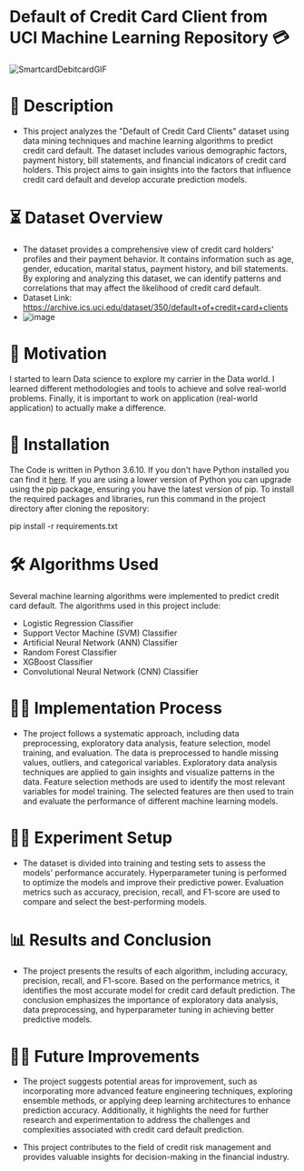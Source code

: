 # Default of Credit Card Client from UCI Machine Learning Repository 💳
![SmartcardDebitcardGIF](https://github.com/Sanju-Kumar-Giri/Default-of-Credit-Card-Client-/assets/77228006/ae68683a-83d3-4478-a4ee-a18901618f4e)

# 📝 Description 
* This project analyzes the "Default of Credit Card Clients" dataset using data mining techniques and machine learning algorithms to predict credit card default. The dataset includes various demographic factors, payment history, bill statements, and financial indicators of credit card holders. This project aims to gain insights into the factors that influence credit card default and develop accurate prediction models.

# ⏳ Dataset Overview
* The dataset provides a comprehensive view of credit card holders' profiles and their payment behavior. It contains information such as age, gender, education, marital status, payment history, and bill statements. By exploring and analyzing this dataset, we can identify patterns and correlations that may affect the likelihood of credit card default.
* Dataset Link: https://archive.ics.uci.edu/dataset/350/default+of+credit+card+clients
* ![image](https://github.com/Sanju-Kumar-Giri/Default-of-Credit-Card-Client-/assets/77228006/e3bc7bdd-c68a-4e87-917c-0357ce5dc548)

# 💪 Motivation 
I started to learn Data science to explore my carrier in the Data world. I learned different methodologies and tools to achieve and solve real-world problems. Finally, it is important to work on application (real-world application) to actually make a difference.

# 📀 Installation
The Code is written in Python 3.6.10. If you don't have Python installed you can find it [here](https://www.python.org/downloads/). If you are using a lower version of Python you can upgrade using the pip package, ensuring you have the latest version of pip. To install the required packages and libraries, run this command in the project directory after cloning the repository:

pip install -r requirements.txt

# 🛠 Algorithms Used
Several machine learning algorithms were implemented to predict credit card default. The algorithms used in this project include:

* Logistic Regression Classifier
* Support Vector Machine (SVM) Classifier
* Artificial Neural Network (ANN) Classifier
* Random Forest Classifier
* XGBoost Classifier
* Convolutional Neural Network (CNN) Classifier

# 👨‍💻 Implementation Process
* The project follows a systematic approach, including data preprocessing, exploratory data analysis, feature selection, model training, and evaluation. The data is preprocessed to handle missing values, outliers, and categorical variables. Exploratory data analysis techniques are applied to gain insights and visualize patterns in the data. Feature selection methods are used to identify the most relevant variables for model training. The selected features are then used to train and evaluate the performance of different machine learning models.

# 👨‍🔬 Experiment Setup
* The dataset is divided into training and testing sets to assess the models' performance accurately. Hyperparameter tuning is performed to optimize the models and improve their predictive power. Evaluation metrics such as accuracy, precision, recall, and F1-score are used to compare and select the best-performing models.

# 📊 Results and Conclusion
* The project presents the results of each algorithm, including accuracy, precision, recall, and F1-score. Based on the performance metrics, it identifies the most accurate model for credit card default prediction. The conclusion emphasizes the importance of exploratory data analysis, data preprocessing, and hyperparameter tuning in achieving better predictive models.

# 🕵️‍♂️ Future Improvements
* The project suggests potential areas for improvement, such as incorporating more advanced feature engineering techniques, exploring ensemble methods, or applying deep learning architectures to enhance prediction accuracy. Additionally, it highlights the need for further research and experimentation to address the challenges and complexities associated with credit card default prediction.

* This project contributes to the field of credit risk management and provides valuable insights for decision-making in the financial industry.
